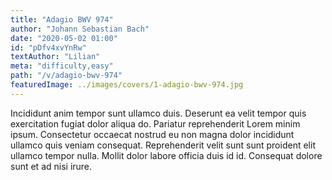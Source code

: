 ```yaml
---
title: "Adagio BWV 974"
author: "Johann Sebastian Bach"
date: "2020-05-02 01:00"
id: "pDfv4xvYnRw"
textAuthor: "Lilian"
meta: "difficulty,easy"
path: "/v/adagio-bwv-974"
featuredImage: ../images/covers/1-adagio-bwv-974.jpg
---
```


Incididunt anim tempor sunt ullamco duis. Deserunt ea velit tempor quis exercitation fugiat dolor aliqua do. Pariatur reprehenderit Lorem minim ipsum. Consectetur occaecat nostrud eu non magna dolor incididunt ullamco quis veniam consequat. Reprehenderit velit sunt sunt proident elit ullamco tempor nulla. Mollit dolor labore officia duis id id. Consequat dolore sunt et ad nisi irure.
